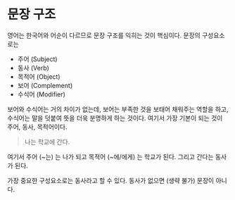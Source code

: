 # 문장 구조

영어는 한국어와 어순이 다르므로 문장 구조를 익히는 것이 핵심이다. 문장의 구성요소로는

* 주어 (Subject)
* 동사 (Verb)
* 목적어 (Object)
* 보어 (Complement)
* 수식어 (Modifier)

보어와 수식어는 거의 차이가 없는데, 보어는 부족한 것을 보태어 채워주는 역할을 하고, 수식어는 말을 덧붙여 뜻을 더욱 분명하게 하는 것이다.
여기서 가장 기본이 되는 것이 주어, 동사, 목적어이다.

> 나는 학교에 간다.

여기서 주어 (~는) 는 나가 되고 목적어 (~에/에게) 는 학교가 된다. 그리고 간다는 동사가 된다.

가장 중요한 구성요소로는 동사라고 할 수 있다. 동사가 없으면 (생략 불가) 문장이 아니다.
